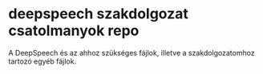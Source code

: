 # deepspeech szakdolgozat csatolmanyok repo
 A DeepSpeech és az ahhoz szükséges fájlok, illetve a szakdolgozatomhoz tartozó egyéb fájlok.
